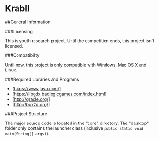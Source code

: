 # Krabll

##General Information

###Licensing

This is youth research project.
Until the competition ends, this project isn't licensed.

###Compatibility

Until now, this project is only compatible with Windows, Mac OS X and Linux.

###Required Libraries and Programs

* [https://www.java.com/]
* [https://libgdx.badlogicgames.com/index.html]
* [http://gradle.org/]
* [http://box2d.org/]

###Project Structure

The major source code is located in the "core" directory.
The "desktop" folder only contains the launcher class (inclusive `public static void main(String[] args)`).